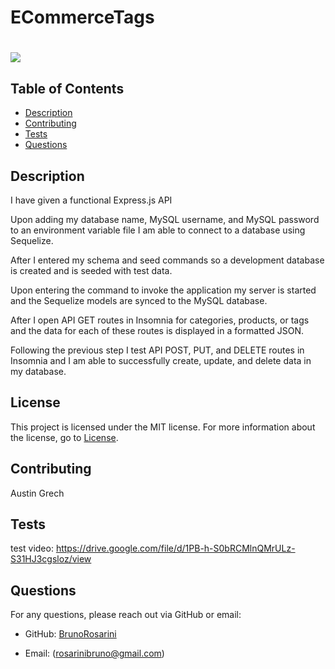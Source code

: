 # ECommerceTags

# ![](https://img.shields.io/badge/license-MIT-brightgreen)

## Table of Contents

- [Description](#description)
- [Contributing](#contributing)
- [Tests](#tests)
- [Questions](#questions)

## Description

I have given a functional Express.js API

Upon adding my database name, MySQL username, and MySQL password to an environment variable file I am able to connect to a database using Sequelize.

After I entered my schema and seed commands so a development database is created and is seeded with test data.

Upon entering the command to invoke the application my server is started and the Sequelize models are synced to the MySQL database.

After I open API GET routes in Insomnia for categories, products, or tags and the data for each of these routes is displayed in a formatted JSON.

Following the previous step I test API POST, PUT, and DELETE routes in Insomnia and I am able to successfully create, update, and delete data in my database.

## License

This project is licensed under the MIT license. For more information about the license, go to [License](https://choosealicense.com/licenses/mit/).

## Contributing

Austin Grech

## Tests

test video: https://drive.google.com/file/d/1PB-h-S0bRCMlnQMrULz-S31HJ3cgsloz/view

## Questions

For any questions, please reach out via GitHub or email:

- GitHub: [BrunoRosarini](https://github.com/RdySetShine/ECommerceTags)

- Email: (rosarinibruno@gmail.com)